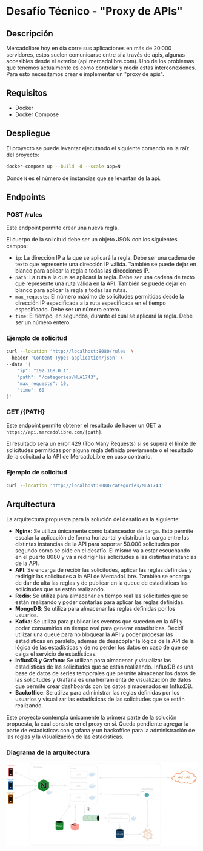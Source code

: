 # Desafío Técnico - "Proxy de APIs"

## Descripción
Mercadolibre hoy en día corre sus aplicaciones en más de 20.000 servidores, estos suelen comunicarse entre sí a través de apis, algunas accesibles desde el exterior (api.mercadolibre.com). Uno de los problemas que tenemos actualmente es como controlar y medir estas interconexiones. Para esto necesitamos crear e implementar un "proxy de apis".

## Requisitos

- Docker
- Docker Compose

## Despliegue

El proyecto se puede levantar ejecutando el siguiente comando en la raíz del proyecto:

```bash
docker-compose up --build -d --scale app=N
```

Donde `N` es el número de instancias que se levantan de la api.

## Endpoints

### POST /rules

Este endpoint permite crear una nueva regla.

El cuerpo de la solicitud debe ser un objeto JSON con los siguientes campos:

- `ip`: La dirección IP a la que se aplicará la regla. Debe ser una cadena de texto que represente una dirección IP válida. También se puede dejar en blanco para aplicar la regla a todas las direcciones IP.
- `path`: La ruta a la que se aplicará la regla. Debe ser una cadena de texto que represente una ruta válida en la API. También se puede dejar en blanco para aplicar la regla a todas las rutas.
- `max_requests`: El número máximo de solicitudes permitidas desde la dirección IP especificada a la ruta especificada en el tiempo especificado. Debe ser un número entero.
- `time`: El tiempo, en segundos, durante el cual se aplicará la regla. Debe ser un número entero.

### Ejemplo de solicitud

```bash
curl --location 'http://localhost:8080/rules' \
--header 'Content-Type: application/json' \
--data '{
    "ip": "192.168.0.1",
    "path": "/categories/MLA1743",
    "max_requests": 10,
    "time": 60
}'
```

### GET /{PATH}

Este endpoint permite obtener el resultado de hacer un GET a `https://api.mercadolibre.com/{path}`.

El resultado será un error 429 (Too Many Requests) si se supera el límite de solicitudes permitidas por alguna regla definida previamente o el resultado de la solicitud a la API de MercadoLibre en caso contrario.

### Ejemplo de solicitud

```bash
curl --location 'http://localhost:8080/categories/MLA1743'
```

## Arquitectura

La arquitectura propuesta para la solución del desafío es la siguiente:

- **Nginx**: Se utiliza únicamente como balanceador de carga. Esto permite escalar la aplicación de forma horizontal y distribuir la carga entre las distintas instancias de la API para soportar 50.000 solicitudes por segundo como se pide en el desafío. El mismo va a estar escuchando en el puerto 8080 y va a redirigir las solicitudes a las distintas instancias de la API.
- **API**: Se encarga de recibir las solicitudes, aplicar las reglas definidas y redirigir las solicitudes a la API de MercadoLibre. También se encarga de dar de alta las reglas y de publicar en la queue de estadísticas las solicitudes que se están realizando.
- **Redis**: Se utiliza para almacenar en tiempo real las solicitudes que se están realizando y poder contarlas para aplicar las reglas definidas.
- **MongoDB**: Se utiliza para almacenar las reglas definidas por los usuarios.
- **Kafka**: Se utiliza para publicar los eventos que suceden en la API y poder consumirlos en tiempo real para generar estadísticas. Decidí utilizar una queue para no bloquear la API y poder procesar las estadísticas en paralelo, además de desacoplar la lógica de la API de la lógica de las estadísticas y de no perder los datos en caso de que se caiga el servicio de estadísticas.
- **InfluxDB y Grafana**: Se utilizan para almacenar y visualizar las estadísticas de las solicitudes que se están realizando. InfluxDB es una base de datos de series temporales que permite almacenar los datos de las solicitudes y Grafana es una herramienta de visualización de datos que permite crear dashboards con los datos almacenados en InfluxDB.
- **Backoffice**: Se utiliza para administrar las reglas definidas por los usuarios y visualizar las estadísticas de las solicitudes que se están realizando.

Este proyecto contempla únicamente la primera parte de la solución propuesta, la cual consiste en el proxy en si. Queda pendiente agregar la parte de estadísticas con grafana y un backoffice para la administración de las reglas y la visualización de las estadísticas.

### Diagrama de la arquitectura

![Arquitectura](image/challenge_meli.png)
